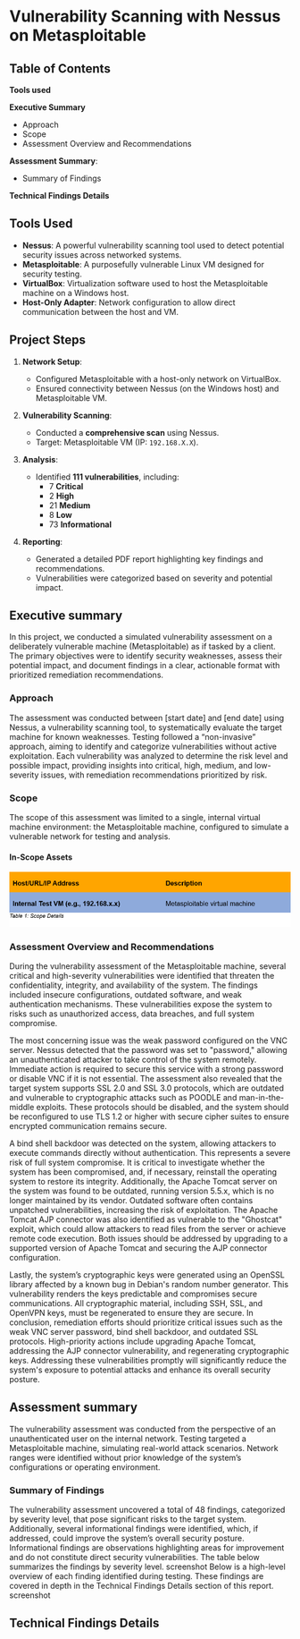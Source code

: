 # Vulnerability Scanning with Nessus on Metasploitable

## Table of Contents
**Tools used**

**Executive Summary**
 - Approach
 - Scope
 - Assessment Overview and Recommendations

**Assessment Summary**:
 - Summary of Findings

**Technical Findings Details**

## Tools Used
- **Nessus**: A powerful vulnerability scanning tool used to detect potential security issues across networked systems.
- **Metasploitable**: A purposefully vulnerable Linux VM designed for security testing.
- **VirtualBox**: Virtualization software used to host the Metasploitable machine on a Windows host.
- **Host-Only Adapter**: Network configuration to allow direct communication between the host and VM.

## Project Steps
1. **Network Setup**: 
   - Configured Metasploitable with a host-only network on VirtualBox.
   - Ensured connectivity between Nessus (on the Windows host) and Metasploitable VM.
  
2. **Vulnerability Scanning**:
   - Conducted a **comprehensive scan** using Nessus.
   - Target: Metasploitable VM (IP: `192.168.X.X`).

3. **Analysis**:
   - Identified **111 vulnerabilities**, including:
     - 7 **Critical**
     - 2 **High**
     - 21 **Medium**
     - 8 **Low**
     - 73 **Informational**
  
4. **Reporting**:
   - Generated a detailed PDF report highlighting key findings and recommendations.
   - Vulnerabilities were categorized based on severity and potential impact.

## Executive summary
In this project, we conducted a simulated vulnerability assessment on a deliberately vulnerable machine (Metasploitable) as if tasked by a client. The primary objectives were to identify security weaknesses, assess their potential impact, and document findings in a clear, actionable format with prioritized remediation recommendations.

### Approach
The assessment was conducted between [start date] and [end date] using Nessus, a vulnerability scanning tool, to systematically evaluate the target machine for known weaknesses. Testing followed a “non-invasive” approach, aiming to identify and categorize vulnerabilities without active exploitation. Each vulnerability was analyzed to determine the risk level and possible impact, providing insights into critical, high, medium, and low-severity issues, with remediation recommendations prioritized by risk.
### Scope
The scope of this assessment was limited to a single, internal virtual machine environment: the Metasploitable machine, configured to simulate a vulnerable network for testing and analysis.
#### In-Scope Assets
![Table 1](./screenshots/Screenshot-1.png)

### Assessment Overview and Recommendations
During the vulnerability assessment of the Metasploitable machine, several critical and high-severity vulnerabilities were identified that threaten the confidentiality, integrity, and availability of the system. The findings included insecure configurations, outdated software, and weak authentication mechanisms. These vulnerabilities expose the system to risks such as unauthorized access, data breaches, and full system compromise.

The most concerning issue was the weak password configured on the VNC server. Nessus detected that the password was set to "password," allowing an unauthenticated attacker to take control of the system remotely. Immediate action is required to secure this service with a strong password or disable VNC if it is not essential.
The assessment also revealed that the target system supports SSL 2.0 and SSL 3.0 protocols, which are outdated and vulnerable to cryptographic attacks such as POODLE and man-in-the-middle exploits. These protocols should be disabled, and the system should be reconfigured to use TLS 1.2 or higher with secure cipher suites to ensure encrypted communication remains secure.

A bind shell backdoor was detected on the system, allowing attackers to execute commands directly without authentication. This represents a severe risk of full system compromise. It is critical to investigate whether the system has been compromised, and, if necessary, reinstall the operating system to restore its integrity.
Additionally, the Apache Tomcat server on the system was found to be outdated, running version 5.5.x, which is no longer maintained by its vendor. Outdated software often contains unpatched vulnerabilities, increasing the risk of exploitation. The Apache Tomcat AJP connector was also identified as vulnerable to the "Ghostcat" exploit, which could allow attackers to read files from the server or achieve remote code execution. Both issues should be addressed by upgrading to a supported version of Apache Tomcat and securing the AJP connector configuration.

Lastly, the system’s cryptographic keys were generated using an OpenSSL library affected by a known bug in Debian's random number generator. This vulnerability renders the keys predictable and compromises secure communications. All cryptographic material, including SSH, SSL, and OpenVPN keys, must be regenerated to ensure they are secure.
In conclusion, remediation efforts should prioritize critical issues such as the weak VNC server password, bind shell backdoor, and outdated SSL protocols. High-priority actions include upgrading Apache Tomcat, addressing the AJP connector vulnerability, and regenerating cryptographic keys. Addressing these vulnerabilities promptly will significantly reduce the system's exposure to potential attacks and enhance its overall security posture.

## Assessment summary
The vulnerability assessment was conducted from the perspective of an unauthenticated user on the internal network. Testing targeted a Metasploitable machine, simulating real-world attack scenarios. Network ranges were identified without prior knowledge of the system’s configurations or operating environment.
### Summary of Findings
The vulnerability assessment uncovered a total of 48 findings, categorized by severity level, that pose significant risks to the target system. Additionally, several informational findings were identified, which, if addressed, could improve the system’s overall security posture. Informational findings are observations highlighting areas for improvement and do not constitute direct security vulnerabilities. The table below summarizes the findings by severity level.
screenshot
Below is a high-level overview of each finding identified during testing. These findings are covered in depth in the Technical Findings Details section of this report.
screenshot

## Technical Findings Details


